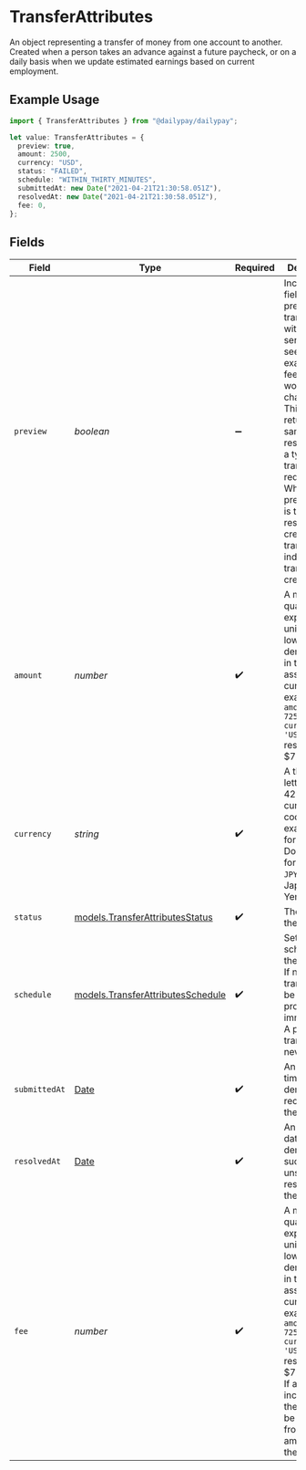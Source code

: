 # TransferAttributes

An object representing a transfer of money from one account to another. 
Created when a person takes an advance against a future paycheck, or on a daily basis 
when we update estimated earnings based on current employment.


## Example Usage

```typescript
import { TransferAttributes } from "@dailypay/dailypay";

let value: TransferAttributes = {
  preview: true,
  amount: 2500,
  currency: "USD",
  status: "FAILED",
  schedule: "WITHIN_THIRTY_MINUTES",
  submittedAt: new Date("2021-04-21T21:30:58.051Z"),
  resolvedAt: new Date("2021-04-21T21:30:58.051Z"),
  fee: 0,
};
```

## Fields

| Field                                                                                                                                                                                                                                                                                              | Type                                                                                                                                                                                                                                                                                               | Required                                                                                                                                                                                                                                                                                           | Description                                                                                                                                                                                                                                                                                        | Example                                                                                                                                                                                                                                                                                            |
| -------------------------------------------------------------------------------------------------------------------------------------------------------------------------------------------------------------------------------------------------------------------------------------------------- | -------------------------------------------------------------------------------------------------------------------------------------------------------------------------------------------------------------------------------------------------------------------------------------------------- | -------------------------------------------------------------------------------------------------------------------------------------------------------------------------------------------------------------------------------------------------------------------------------------------------- | -------------------------------------------------------------------------------------------------------------------------------------------------------------------------------------------------------------------------------------------------------------------------------------------------- | -------------------------------------------------------------------------------------------------------------------------------------------------------------------------------------------------------------------------------------------------------------------------------------------------- |
| `preview`                                                                                                                                                                                                                                                                                          | *boolean*                                                                                                                                                                                                                                                                                          | :heavy_minus_sign:                                                                                                                                                                                                                                                                                 | Include this field to preview a transfer without sending it, to see, for example, the fee that would be charged. This will return the same response as a typical transfer request.<br/>When the preview field is true in the response to creating a transfer, that indicates no transfer was created.<br/> | true                                                                                                                                                                                                                                                                                               |
| `amount`                                                                                                                                                                                                                                                                                           | *number*                                                                                                                                                                                                                                                                                           | :heavy_check_mark:                                                                                                                                                                                                                                                                                 | A monetary quantity expressed in units of the lowest denomination in the associated currency. For example, `{ amount: 7250, currency: 'USD' }` resolves to $72.50.                                                                                                                                 | 2500                                                                                                                                                                                                                                                                                               |
| `currency`                                                                                                                                                                                                                                                                                         | *string*                                                                                                                                                                                                                                                                                           | :heavy_check_mark:                                                                                                                                                                                                                                                                                 | A three-letter ISO 4217 currency code. For example, `USD` for US Dollars, `EUR` for Euros, or `JPY` for Japanese Yen.                                                                                                                                                                              | USD                                                                                                                                                                                                                                                                                                |
| `status`                                                                                                                                                                                                                                                                                           | [models.TransferAttributesStatus](../models/transferattributesstatus.md)                                                                                                                                                                                                                           | :heavy_check_mark:                                                                                                                                                                                                                                                                                 | The status of the transfer.                                                                                                                                                                                                                                                                        |                                                                                                                                                                                                                                                                                                    |
| `schedule`                                                                                                                                                                                                                                                                                         | [models.TransferAttributesSchedule](../models/transferattributesschedule.md)                                                                                                                                                                                                                       | :heavy_check_mark:                                                                                                                                                                                                                                                                                 | Set the schedule for the transfer. If not set, the transfer will be processed immediately. <br/>A preview transfer will never send.<br/>                                                                                                                                                           | WITHIN_THIRTY_MINUTES                                                                                                                                                                                                                                                                              |
| `submittedAt`                                                                                                                                                                                                                                                                                      | [Date](https://developer.mozilla.org/en-US/docs/Web/JavaScript/Reference/Global_Objects/Date)                                                                                                                                                                                                      | :heavy_check_mark:                                                                                                                                                                                                                                                                                 | An ISO 8601 timestamp denoting the receipt for the request.                                                                                                                                                                                                                                        | 2021-04-21T21:30:58.051Z                                                                                                                                                                                                                                                                           |
| `resolvedAt`                                                                                                                                                                                                                                                                                       | [Date](https://developer.mozilla.org/en-US/docs/Web/JavaScript/Reference/Global_Objects/Date)                                                                                                                                                                                                      | :heavy_check_mark:                                                                                                                                                                                                                                                                                 | An ISO 8601 date denoting a successful or unsuccessful resolution for the request.                                                                                                                                                                                                                 | 2021-04-21T21:30:58.051Z                                                                                                                                                                                                                                                                           |
| `fee`                                                                                                                                                                                                                                                                                              | *number*                                                                                                                                                                                                                                                                                           | :heavy_check_mark:                                                                                                                                                                                                                                                                                 | A monetary quantity expressed in units of the lowest denomination in the associated currency. For example, `{ amount: 7250, currency: 'USD' }` resolves to $72.50.<br/>If a transfer incurs a fee, the fee will be deducted from the amount of the transfer.                                       | 0                                                                                                                                                                                                                                                                                                  |